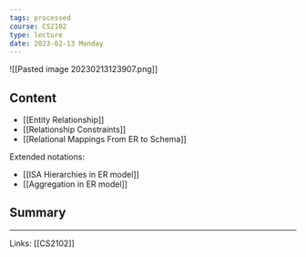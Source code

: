 ```yaml
---
tags: processed
course: CS2102
type: lecture
date: 2023-02-13 Monday
---
```


![[Pasted image 20230213123907.png]]

## Content
- [[Entity Relationship]]
- [[Relationship Constraints]]
- [[Relational Mappings From ER to Schema]]

Extended notations:
- [[ISA Hierarchies in ER model]]
- [[Aggregation in ER model]]

## Summary

---
Links: [[CS2102]]
